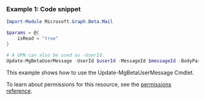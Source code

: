 ### Example 1: Code snippet

```powershellImport-Module Microsoft.Graph.Beta.Mail

$params = @{
	isRead = "true"
}

# A UPN can also be used as -UserId.
Update-MgBetaUserMessage -UserId $userId -MessageId $messageId -BodyParameter $params
```
This example shows how to use the Update-MgBetaUserMessage Cmdlet.
To learn about permissions for this resource, see the [permissions reference](/graph/permissions-reference).

